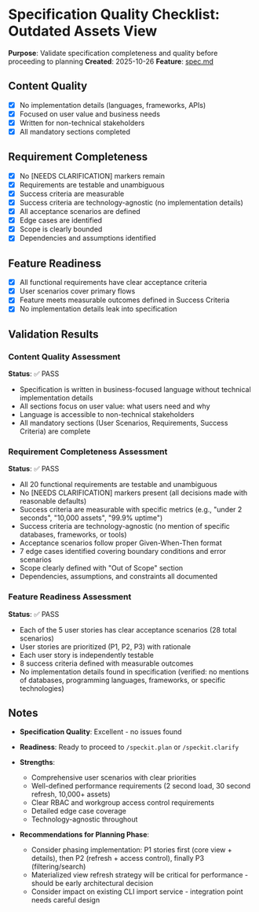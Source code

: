 # Specification Quality Checklist: Outdated Assets View

**Purpose**: Validate specification completeness and quality before proceeding to planning
**Created**: 2025-10-26
**Feature**: [spec.md](../spec.md)

## Content Quality

- [x] No implementation details (languages, frameworks, APIs)
- [x] Focused on user value and business needs
- [x] Written for non-technical stakeholders
- [x] All mandatory sections completed

## Requirement Completeness

- [x] No [NEEDS CLARIFICATION] markers remain
- [x] Requirements are testable and unambiguous
- [x] Success criteria are measurable
- [x] Success criteria are technology-agnostic (no implementation details)
- [x] All acceptance scenarios are defined
- [x] Edge cases are identified
- [x] Scope is clearly bounded
- [x] Dependencies and assumptions identified

## Feature Readiness

- [x] All functional requirements have clear acceptance criteria
- [x] User scenarios cover primary flows
- [x] Feature meets measurable outcomes defined in Success Criteria
- [x] No implementation details leak into specification

## Validation Results

### Content Quality Assessment
**Status**: ✅ PASS

- Specification is written in business-focused language without technical implementation details
- All sections focus on user value: what users need and why
- Language is accessible to non-technical stakeholders
- All mandatory sections (User Scenarios, Requirements, Success Criteria) are complete

### Requirement Completeness Assessment
**Status**: ✅ PASS

- All 20 functional requirements are testable and unambiguous
- No [NEEDS CLARIFICATION] markers present (all decisions made with reasonable defaults)
- Success criteria are measurable with specific metrics (e.g., "under 2 seconds", "10,000 assets", "99.9% uptime")
- Success criteria are technology-agnostic (no mention of specific databases, frameworks, or tools)
- Acceptance scenarios follow proper Given-When-Then format
- 7 edge cases identified covering boundary conditions and error scenarios
- Scope clearly defined with "Out of Scope" section
- Dependencies, assumptions, and constraints all documented

### Feature Readiness Assessment
**Status**: ✅ PASS

- Each of the 5 user stories has clear acceptance scenarios (28 total scenarios)
- User stories are prioritized (P1, P2, P3) with rationale
- Each user story is independently testable
- 8 success criteria defined with measurable outcomes
- No implementation details found in specification (verified: no mentions of databases, programming languages, frameworks, or specific technologies)

## Notes

- **Specification Quality**: Excellent - no issues found
- **Readiness**: Ready to proceed to `/speckit.plan` or `/speckit.clarify`
- **Strengths**:
  - Comprehensive user scenarios with clear priorities
  - Well-defined performance requirements (2 second load, 30 second refresh, 10,000+ assets)
  - Clear RBAC and workgroup access control requirements
  - Detailed edge case coverage
  - Technology-agnostic throughout

- **Recommendations for Planning Phase**:
  - Consider phasing implementation: P1 stories first (core view + details), then P2 (refresh + access control), finally P3 (filtering/search)
  - Materialized view refresh strategy will be critical for performance - should be early architectural decision
  - Consider impact on existing CLI import service - integration point needs careful design
